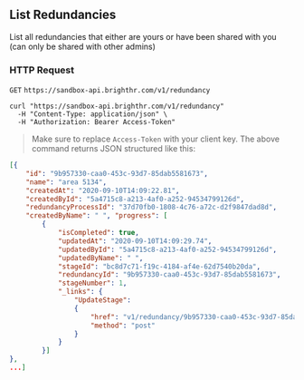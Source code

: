 ## List Redundancies

List all redundancies that either are yours or have been shared with you (can only be shared with other admins)

### HTTP Request

`GET` `https://sandbox-api.brighthr.com/v1/redundancy`

```shell
curl "https://sandbox-api.brighthr.com/v1/redundancy"
  -H "Content-Type: application/json" \
  -H "Authorization: Bearer Access-Token"
```
> Make sure to replace `Access-Token` with your client key.
> The above command returns JSON structured like this:

```json
[{
    "id": "9b957330-caa0-453c-93d7-85dab5581673",
    "name": "area 5134",
    "createdAt": "2020-09-10T14:09:22.81",
    "createdById": "5a4715c8-a213-4af0-a252-94534799126d",
    "redundancyProcessId": "37d70fb0-1808-4c76-a72c-d2f9847dad8d",
    "createdByName": " ", "progress": [
        {
            "isCompleted": true,
            "updatedAt": "2020-09-10T14:09:29.74",
            "updatedById": "5a4715c8-a213-4af0-a252-94534799126d",
            "updatedByName": " ",
            "stageId": "bc8d7c71-f19c-4184-af4e-62d7540b20da",
            "redundancyId": "9b957330-caa0-453c-93d7-85dab5581673",
            "stageNumber": 1,
            "_links": {
                "UpdateStage":
                {
                    "href": "v1/redundancy/9b957330-caa0-453c-93d7-85dab5581673/stage/bc8d7c71-f19c-4184-af4e-62d7540b20da",
                    "method": "post"
                }
            }
        }]
},
...]
```

